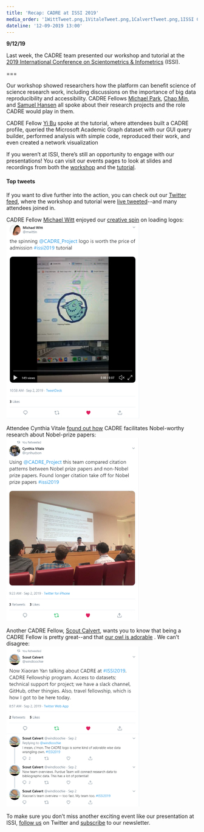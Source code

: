 ```yaml
---
title: 'Recap: CADRE at ISSI 2019'
media_order: '1WittTweet.png,1VitaleTweet.png,1CalvertTweet.png,1ISSI CADRE workshop Sept 2019 (002).jpg,2ISSI CADRE workshop Sept 2019 (002).jpg'
dateline: '12-09-2019 13:00'
---
```


**9/12/19**

Last week, the CADRE team presented our workshop and tutorial at the [2019 International Conference on Scientometrics & Infometrics](https://www.issi2019.org/) (ISSI).

===

Our workshop showed researchers how the platform can benefit science of science research work, including discussions on the importance of big data reproducibility and accessibility. CADRE Fellows [Michael Park](https://cadre.iu.edu/fellows/measuring-and-modeling-the-dynamics-of-science-using-the-cadre-platform), [Chao Min](https://cadre.iu.edu/fellows/understanding-citation-impact-of-scientific-publications-through-ego-centered-citation-networks), and [Samuel Hansen](https://cadre.iu.edu/fellows/systematic-over-time-study-of-the-similarities-and-differences-in-research-across-mathematics-and-the-sciences) all spoke about their research projects and the role CADRE would play in them.

CADRE Fellow [Yi Bu](https://cadre.iu.edu/fellows/understanding-citation-impact-of-scientific-publications-through-ego-centered-citation-networks) spoke at the tutorial, where attendees built a CADRE profile, queried the Microsoft Academic Graph dataset with our GUI query builder, performed analysis with simple code, reproduced their work, and even created a network visualization

If you weren’t at ISSI, there’s still an opportunity to engage with our presentations! You can visit our events pages to look at slides and recordings from both the [workshop](https://cadre.iu.edu/news-and-events/events/cadre-workshop) and the [tutorial](https://cadre.iu.edu/news-and-events/events/rome). 

#### Top tweets
If you want to dive further into the action, you can check out our [Twitter feed](https://twitter.com/CADRE_Project), where the workshop and tutorial were [live tweeted](https://twitter.com/CADRE_Project)--and many attendees joined in. 

CADRE Fellow [Michael Witt](https://cadre.iu.edu/fellows/utilizing-data-citation-for-aggregating-contextualizing-and-engaging-with-research-data-in-stem-education-research) enjoyed our [creative spin](https://twitter.com/mwittin/status/1168538594350383104) on loading logos:  
![Follow Twitter link.](1WittTweet.png)

Attendee Cynthia Vitale [found out how](https://twitter.com/cynhudson/status/1168514717272481792?s=20) CADRE facilitates Nobel-worthy research about Nobel-prize papers:  
![Follow Twitter link.](1VitaleTweet.png)

Another CADRE Fellow, [Scout Calvert](https://cadre.iu.edu/fellows/mapping-collaborations-and-partnerships-in-sdg-research), wants you to know that being a CADRE Fellow is pretty great--and that [our owl is adorable](https://twitter.com/windloochie/status/1168508342165262337?s=20) . We can’t disagree:  
![Follow Twitter link.](1CalvertTweet.png) 

To make sure you don’t miss another exciting event like our presentation at ISSI, [follow us](https://twitter.com/CADRE_Project) on Twitter and [subscribe](https://cadre.iu.edu/news-and-events) to our newsletter.